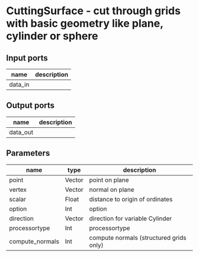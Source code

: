 [headline]:<>
CuttingSurface - cut through grids with basic geometry like plane, cylinder or sphere
=====================================================================================
[headline]:<>
[inputPorts]:<>
Input ports
-----------
|name|description|
|-|-|
|data_in||


[inputPorts]:<>
[outputPorts]:<>
Output ports
------------
|name|description|
|-|-|
|data_out||


[outputPorts]:<>
[parameters]:<>
Parameters
----------
|name|type|description|
|-|-|-|
|point|Vector|point on plane|
|vertex|Vector|normal on plane|
|scalar|Float|distance to origin of ordinates|
|option|Int|option|
|direction|Vector|direction for variable Cylinder|
|processortype|Int|processortype|
|compute_normals|Int|compute normals (structured grids only)|

[parameters]:<>
